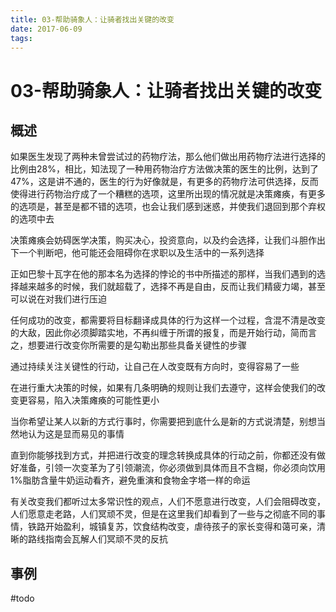 ```yaml
---
title: 03-帮助骑象人：让骑者找出关键的改变
date: 2017-06-09
tags:
---
```

# 03-帮助骑象人：让骑者找出关键的改变


## 概述

如果医生发现了两种未曾尝试过的药物疗法，那么他们做出用药物疗法进行选择的比例由28%，相比，知法现了一种用药物治疗方法做决策的医生的比例，达到了47%，这是讲不通的，医生的行为好像就是，有更多的药物疗法可供选择，反而使得进行药物治疗成了一个糟糕的选项，这里所出现的情况就是决策瘫痪，有更多的选项是，甚至是都不错的选项，也会让我们感到迷惑，并使我们退回到那个弃权的选项中去

决策瘫痪会妨碍医学决策，购买决心，投资意向，以及约会选择，让我们斗胆作出下一个判断吧，他可能还会阻碍你在求职以及生活中的一系列选择

正如巴黎十瓦字在他的那本名为选择的悖论的书中所描述的那样，当我们遇到的选择越来越多的时候，我们就超载了，选择不再是自由，反而让我们精疲力竭，甚至可以说在对我们进行压迫

任何成功的改变，都需要将目标翻译成具体的行为这样一个过程，含混不清是改变的大敌，因此你必须脚踏实地，不再纠缠于所谓的报复，而是开始行动，简而言之，想要进行改变你所需要的是勾勒出那些具备关键性的步骤

通过持续关注关键性的行动，让自己在人改变既有方向时，变得容易了一些

在进行重大决策的时候，如果有几条明确的规则让我们去遵守，这样会使我们的改变更容易，陷入决策瘫痪的可能性更小

当你希望让某人以新的方式行事时，你需要把到底什么是新的方式说清楚，别想当然地认为这是显而易见的事情

直到你能够找到方式，并把进行改变的理念转换成具体的行动之前，你都还没有做好准备，引领一次变革为了引领潮流，你必须做到具体而且不含糊，你必须向饮用1%脂肪含量牛奶运动看齐，避免重演和食物金字塔一样的命运

有关改变我们都听过太多常识性的观点，人们不愿意进行改变，人们会阻碍改变，人们愿意走老路，人们冥顽不灵，但是在这里我们却看到了一些与之彻底不同的事情，铁路开始盈利，城镇复苏，饮食结构改变，虐待孩子的家长变得和蔼可亲，清晰的路线指南会瓦解人们冥顽不灵的反抗

## 事例

#todo


